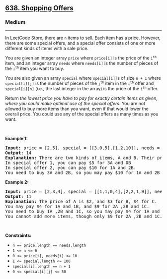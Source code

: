 <h2><a href="https://leetcode.com/problems/shopping-offers/">638. Shopping Offers</a></h2><h3>Medium</h3><hr><div><p>In LeetCode Store, there are <code>n</code> items to sell. Each item has a price. However, there are some special offers, and a special offer consists of one or more different kinds of items with a sale price.</p>

<p>You are given an integer array <code>price</code> where <code>price[i]</code> is the price of the <code>i<sup>th</sup></code> item, and an integer array <code>needs</code> where <code>needs[i]</code> is the number of pieces of the <code>i<sup>th</sup></code> item you want to buy.</p>

<p>You are also given an array <code>special</code> where <code>special[i]</code> is of size <code>n + 1</code> where <code>special[i][j]</code> is the number of pieces of the <code>j<sup>th</sup></code> item in the <code>i<sup>th</sup></code> offer and <code>special[i][n]</code> (i.e., the last integer in the array) is the price of the <code>i<sup>th</sup></code> offer.</p>

<p>Return <em>the lowest price you have to pay for exactly certain items as given, where you could make optimal use of the special offers</em>. You are not allowed to buy more items than you want, even if that would lower the overall price. You could use any of the special offers as many times as you want.</p>

<p>&nbsp;</p>
<p><strong class="example">Example 1:</strong></p>

<pre style="position: relative;"><strong>Input:</strong> price = [2,5], special = [[3,0,5],[1,2,10]], needs = [3,2]
<strong>Output:</strong> 14
<strong>Explanation:</strong> There are two kinds of items, A and B. Their prices are $2 and $5 respectively. 
In special offer 1, you can pay $5 for 3A and 0B
In special offer 2, you can pay $10 for 1A and 2B. 
You need to buy 3A and 2B, so you may pay $10 for 1A and 2B (special offer #2), and $4 for 2A.
<div class="open_grepper_editor" title="Edit &amp; Save To Grepper"></div></pre>

<p><strong class="example">Example 2:</strong></p>

<pre style="position: relative;"><strong>Input:</strong> price = [2,3,4], special = [[1,1,0,4],[2,2,1,9]], needs = [1,2,1]
<strong>Output:</strong> 11
<strong>Explanation:</strong> The price of A is $2, and $3 for B, $4 for C. 
You may pay $4 for 1A and 1B, and $9 for 2A ,2B and 1C. 
You need to buy 1A ,2B and 1C, so you may pay $4 for 1A and 1B (special offer #1), and $3 for 1B, $4 for 1C. 
You cannot add more items, though only $9 for 2A ,2B and 1C.
<div class="open_grepper_editor" title="Edit &amp; Save To Grepper"></div></pre>

<p>&nbsp;</p>
<p><strong>Constraints:</strong></p>

<ul>
	<li><code>n == price.length == needs.length</code></li>
	<li><code>1 &lt;= n &lt;= 6</code></li>
	<li><code>0 &lt;= price[i], needs[i] &lt;= 10</code></li>
	<li><code>1 &lt;= special.length &lt;= 100</code></li>
	<li><code>special[i].length == n + 1</code></li>
	<li><code>0 &lt;= special[i][j] &lt;= 50</code></li>
</ul>
</div>